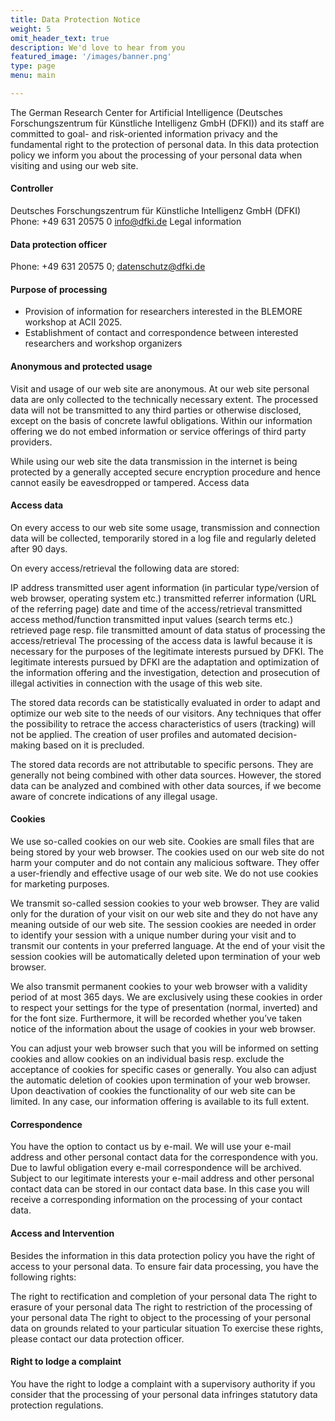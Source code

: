 ```yaml
---
title: Data Protection Notice
weight: 5
omit_header_text: true
description: We'd love to hear from you
featured_image: '/images/banner.png'
type: page
menu: main

---
```


The German Research Center for Artificial Intelligence (Deutsches Forschungszentrum für Künstliche Intelligenz GmbH (DFKI)) and its staff are committed to goal- and risk-oriented information privacy and the fundamental right to the protection of personal data. In this data protection policy we inform you about the processing of your personal data when visiting and using our web site.

#### Controller
Deutsches Forschungszentrum für Künstliche Intelligenz GmbH (DFKI)
Phone: +49 631 20575 0
info@dfki.de
Legal information

#### Data protection officer
Phone: +49 631 20575 0;
datenschutz@dfki.de

#### Purpose of processing

- Provision of information for researchers interested in the BLEMORE workshop at ACII 2025.
- Establishment of contact and correspondence between interested researchers and workshop organizers
#### Anonymous and protected usage

Visit and usage of our web site are anonymous. At our web site personal data are only collected to the technically necessary extent. The processed data will not be transmitted to any third parties or otherwise disclosed, except on the basis of concrete lawful obligations. Within our information offering we do not embed information or service offerings of third party providers.

While using our web site the data transmission in the internet is being protected by a generally accepted secure encryption procedure and hence cannot easily be eavesdropped or tampered. Access data

#### Access data

On every access to our web site some usage, transmission and connection data will be collected, temporarily stored in a log file and regularly deleted after 90 days.

On every access/retrieval the following data are stored:

IP address
transmitted user agent information (in particular type/version of web browser, operating system etc.)
transmitted referrer information (URL of the referring page)
date and time of the access/retrieval
transmitted access method/function
transmitted input values (search terms etc.)
retrieved page resp. file
transmitted amount of data
status of processing the access/retrieval
The processing of the access data is lawful because it is necessary for the purposes of the legitimate interests pursued by DFKI. The legitimate interests pursued by DFKI are the adaptation and optimization of the information offering and the investigation, detection and prosecution of illegal activities in connection with the usage of this web site.

The stored data records can be statistically evaluated in order to adapt and optimize our web site to the needs of our visitors. Any techniques that offer the possibility to retrace the access characteristics of users (tracking) will not be applied. The creation of user profiles and automated decision-making based on it is precluded.

The stored data records are not attributable to specific persons. They are generally not being combined with other data sources. However, the stored data can be analyzed and combined with other data sources, if we become aware of concrete indications of any illegal usage.

#### Cookies

We use so-called cookies on our web site. Cookies are small files that are being stored by your web browser. The cookies used on our web site do not harm your computer and do not contain any malicious software. They offer a user-friendly and effective usage of our web site. We do not use cookies for marketing purposes.

We transmit so-called session cookies to your web browser. They are valid only for the duration of your visit on our web site and they do not have any meaning outside of our web site. The session cookies are needed in order to identify your session with a unique number during your visit and to transmit our contents in your preferred language. At the end of your visit the session cookies will be automatically deleted upon termination of your web browser.

We also transmit permanent cookies to your web browser with a validity period of at most 365 days. We are exclusively using these cookies in order to respect your settings for the type of presentation (normal, inverted) and for the font size. Furthermore, it will be recorded whether you’ve taken notice of the information about the usage of cookies in your web browser.

You can adjust your web browser such that you will be informed on setting cookies and allow cookies on an individual basis resp. exclude the acceptance of cookies for specific cases or generally. You also can adjust the automatic deletion of cookies upon termination of your web browser. Upon deactivation of cookies the functionality of our web site can be limited. In any case, our information offering is available to its full extent.

#### Correspondence

You have the option to contact us by e-mail. We will use your e-mail address and other personal contact data for the correspondence with you. Due to lawful obligation every e-mail correspondence will be archived. Subject to our legitimate interests your e-mail address and other personal contact data can be stored in our contact data base. In this case you will receive a corresponding information on the processing of your contact data.

#### Access and Intervention

Besides the information in this data protection policy you have the right of access to your personal data. To ensure fair data processing, you have the following rights:

The right to rectification and completion of your personal data
The right to erasure of your personal data
The right to restriction of the processing of your personal data
The right to object to the processing of your personal data on grounds related to your particular situation
To exercise these rights, please contact our data protection officer.

#### Right to lodge a complaint

You have the right to lodge a complaint with a supervisory authority if you consider that the processing of your personal data infringes statutory data protection regulations.